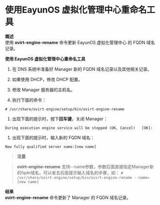 # 使用EayunOS 虚拟化管理中心重命名工具
**概述**<br/>
使用 **ovirt-engine-rename** 命令更新 EayunOS 虚拟化管理中心 的 FQDN 域名记录。

**使用 EayunOS 虚拟化管理中心重命名工具**

1. 在 DNS 系统中准备好 Manager 新的 FQDN 域名记录以及其他相关记录。

1. 如果使用 DHCP，修改 DHCP 配置。

1. 修改 Manager 服务器的主机名。

1. 执行下面的命令：

 ```
 # /usr/share/ovirt-engine/setup/bin/ovirt-engine-rename
 ```

1. 出现下面的提示时，按下**回车键**，关闭 Manager：

 ```
 During execution engine service will be stopped (OK, Cancel)   [OK]:
 ```

1. 出现下面的提示时，输入新的 FQDN 域名：

 ```
New fully qualified server name:[new name]
```

> **注意**

> **ovirt-engine-rename** 支持--name参数，参数后面直接指定Manager新的fqdn域名，可以省去后面提示输入域名的步骤，如：
> `# /usr/share/ovirt-engine/setup/bin/ovirt-engine-rename --name=[new name]`

 **结果**<br/>
  **ovirt-engine-rename** 命令更新了 Manager 的 FQDN 域名记录。

